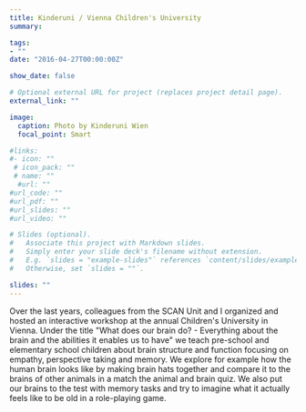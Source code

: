 ```yaml
---
title: Kinderuni / Vienna Children's University
summary: 

tags:
- ""
date: "2016-04-27T00:00:00Z"

show_date: false

# Optional external URL for project (replaces project detail page).
external_link: ""

image:
  caption: Photo by Kinderuni Wien
  focal_point: Smart

#links:
#- icon: ""
 # icon_pack: ""
 # name: ""
  #url: ""
#url_code: ""
#url_pdf: ""
#url_slides: ""
#url_video: ""

# Slides (optional).
#   Associate this project with Markdown slides.
#   Simply enter your slide deck's filename without extension.
#   E.g. `slides = "example-slides"` references `content/slides/example-slides.md`.
#   Otherwise, set `slides = ""`.

slides: ""
---
```

Over the last years, colleagues from the SCAN Unit and I organized and hosted an interactive workshop at the annual Children's University in Vienna. Under the title "What does our brain do? - Everything about the brain and the abilities it enables us to have" we teach pre-school and elementary school children about brain structure and function focusing on empathy, perspective taking and memory. We explore for example how the human brain looks like by making brain hats together and  compare it to the brains of other animals in a match the animal and brain quiz. We also put our brains to the test with memory tasks and try to imagine what it actually feels like to be old in a role-playing game.
